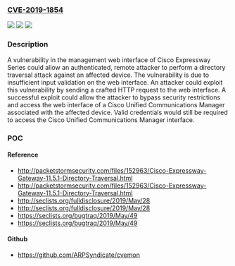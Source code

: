 ### [CVE-2019-1854](https://cve.mitre.org/cgi-bin/cvename.cgi?name=CVE-2019-1854)
![](https://img.shields.io/static/v1?label=Product&message=Cisco%20Expressway%20&color=blue)
![](https://img.shields.io/static/v1?label=Version&message=n%2Fa&color=blue)
![](https://img.shields.io/static/v1?label=Vulnerability&message=CWE-22&color=brighgreen)

### Description

A vulnerability in the management web interface of Cisco Expressway Series could allow an authenticated, remote attacker to perform a directory traversal attack against an affected device. The vulnerability is due to insufficient input validation on the web interface. An attacker could exploit this vulnerability by sending a crafted HTTP request to the web interface. A successful exploit could allow the attacker to bypass security restrictions and access the web interface of a Cisco Unified Communications Manager associated with the affected device. Valid credentials would still be required to access the Cisco Unified Communications Manager interface.

### POC

#### Reference
- http://packetstormsecurity.com/files/152963/Cisco-Expressway-Gateway-11.5.1-Directory-Traversal.html
- http://packetstormsecurity.com/files/152963/Cisco-Expressway-Gateway-11.5.1-Directory-Traversal.html
- http://seclists.org/fulldisclosure/2019/May/28
- http://seclists.org/fulldisclosure/2019/May/28
- https://seclists.org/bugtraq/2019/May/49
- https://seclists.org/bugtraq/2019/May/49

#### Github
- https://github.com/ARPSyndicate/cvemon

